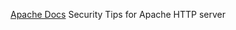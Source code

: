 
[Apache Docs](https://httpd.apache.org/docs/2.4/en/misc/security_tips.html)
Security Tips for Apache HTTP server

